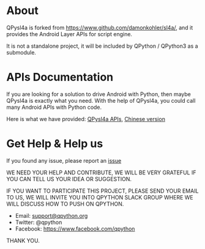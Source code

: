 # About
QPysl4a is forked from https://www.github.com/damonkohler/sl4a/, and it provides the Android Layer APIs for script engine.

It is not a standalone project,  it will be included by QPython / QPython3 as a submodule.

# APIs Documentation
If you are looking for a solution to drive Android with Python, then maybe QPysl4a is exactly what you need. With the help of QPysl4a, you could call many Android APIs with Python code.

Here is what we have provided: [QPysl4a APIs](en/APIs.rst), [Chinese version](cn/APIs.rst)

# Get Help & Help us
If you found any issue, please report an [issue](https://github.com/qpython-android/qpysl4a/issues)

WE NEED YOUR HELP AND CONTRIBUTE, WE WILL BE VERY GRATEFUL IF YOU CAN TELL US YOUR IDEA OR SUGGESTION.

IF YOU WANT TO PARTICIPATE THIS PROJECT, PLEASE SEND YOUR EMAIL TO US, WE WILL INVITE YOU INTO QPYTHON SLACK GROUP WHERE WE WILL DISCUSS HOW TO PUSH ON QPYTHON.

- Email: support@qpython.org
- Twitter: @qpython
- Facebook: https://www.facebook.com/qpython

THANK YOU.

